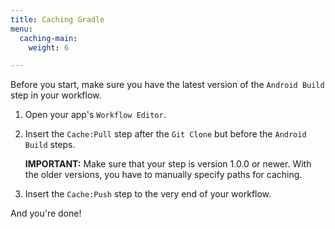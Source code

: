 ```yaml
---
title: Caching Gradle
menu:
  caching-main:
    weight: 6

---
```

Before you start, make sure you have the latest version of the `Android Build` step in your workflow.

1. Open your app's `Workflow Editor`.
2. Insert the `Cache:Pull` step after the `Git Clone` but before the `Android Build` steps.

   **IMPORTANT:** Make sure that your step is version 1.0.0 or newer. With the older versions, you have to manually specify paths for caching.
3. Insert the `Cache:Push` step to the very end of your workflow.

And you're done!